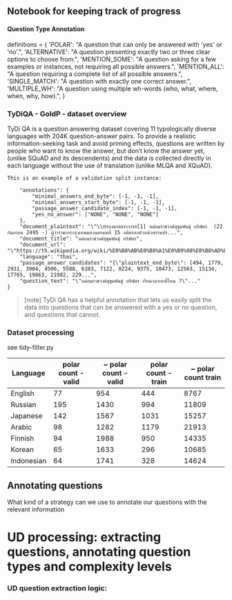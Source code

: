 ## Notebook for keeping track of progress




#### Question Type Annotation

definitions = {
  'POLAR': "A question that can only be answered with 'yes' or 'no'.",
  'ALTERNATIVE': "A question presenting exactly two or three clear options to choose from.",
  'MENTION_SOME': "A question asking for a few examples or instances, not requiring all  possible answers.",
  'MENTION_ALL': "A question requiring a complete list of all possible answers.",
  'SINGLE_MATCH': "A question with exactly one correct answer.",
  'MULTIPLE_WH': "A question using multiple wh-words (who, what, where, when, why, how).",
}


### TyDiQA - GoldP - dataset overview

TyDi QA is a question answering dataset covering 11 typologically diverse languages with 204K question-answer pairs. To provide a realistic information-seeking task and avoid priming effects, questions are written by people who want to know the answer, but don’t know the answer yet, (unlike SQuAD and its descendents) and the data is collected directly in each language without the use of translation (unlike MLQA and XQuAD).

```
This is an example of a validation split instance:

    "annotations": {
        "minimal_answers_end_byte": [-1, -1, -1],
        "minimal_answers_start_byte": [-1, -1, -1],
        "passage_answer_candidate_index": [-1, -1, -1],
        "yes_no_answer": ["NONE", "NONE", "NONE"]
    },
    "document_plaintext": "\"\\nรองศาสตราจารย์[1] หม่อมราชวงศ์สุขุมพันธุ์ บริพัตร  (22 กันยายน 2495 -) ผู้ว่าราชการกรุงเทพมหานครคนที่ 15 อดีตรองหัวหน้าพรรคปร...",
    "document_title": "หม่อมราชวงศ์สุขุมพันธุ์ บริพัตร",
    "document_url": "\"https://th.wikipedia.org/wiki/%E0%B8%AB%E0%B8%A1%E0%B9%88%E0%B8%AD%E0%B8%A1%E0%B8%A3%E0%B8%B2%E0%B8%8A%E0%B8%A7%E0%B8%87%E0%B8%...",
    "language": "thai",
    "passage_answer_candidates": "{\"plaintext_end_byte\": [494, 1779, 2931, 3904, 4506, 5588, 6383, 7122, 8224, 9375, 10473, 12563, 15134, 17765, 19863, 21902, 229...",
    "question_text": "\"หม่อมราชวงศ์สุขุมพันธุ์ บริพัตร เรียนจบจากที่ไหน ?\"..."
}
```

>[note]
TyDi QA has a helpful annotation that lets us easily split the data into questions that can be answered with a yes or no question, and questions that cannot.



### Dataset processing
see tidy-filter.py







|Language | polar count - valid | ~ polar count - valid | polar count - train | ~ polar count train |
|-----|----|-----| ---| ----|
|English|77|954|444|8767|
|Russian|195|1430|994|11809|
|Japanese|142|1567|1031|15257|
|Arabic|98|1282|1179|21913|
|Finnish|94|1988|950|14335|
|Korean|65|1633|296|10685|
|Indonesian|64|1741|328|14624|




## Annotating questions

What kind of a strategy can we use to annotate our questions with the relevant information




# UD processing: extracting questions, annotating question types and complexity levels



### UD question extraction logic:
